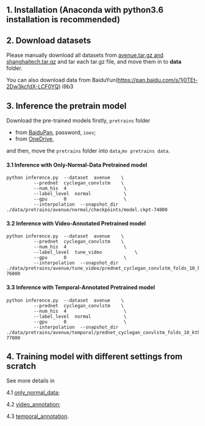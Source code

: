 ## 1. Installation (Anaconda with python3.6 installation is recommended)

## 2. Download datasets
Please manually download all datasets from [avenue.tar.gz and shanghaitech.tar.gz](https://onedrive.live.com/?authkey=%21AMqh2fTSemfrokE&id=3705E349C336415F%215109&cid=3705E349C336415F)
and tar each tar.gz file, and move them in to **data** folder.

You can also download data from BaiduYun(https://pan.baidu.com/s/1j0TEt-2Dw3kcfdX-LCF0YQ)  i9b3 

## 3. Inference the pretrain model
Download the pre-trained models firstly, `pretrains` folder
  * from [BaiduPan](https://pan.baidu.com/s/1K5mE07ygCoP9Mw97RlGrSA), password, `ioov`;
  * from [OneDrive](https://1drv.ms/u/s!AjjUqiJZsj8whLdx8Bw8NyAQ3NlGVw?e=odcUe3),

and then, move the `pretrains` folder into `data`,`mv pretrains data`.

#### 3.1 Inference with Only-Normal-Data Pretrained model
```
python inference.py  --dataset  avenue    \
          --prednet  cyclegan_convlstm    \
          --num_his  4                     \
          --label_level  normal            \
          --gpu      0                     \
          --interpolation  --snapshot_dir  ./data/pretrains/avenue/normal/checkpoints/model.ckpt-74000
```

#### 3.2 Inference with Video-Annotated Pretrained model

```
python inference.py  --dataset  avenue    \
          --prednet  cyclegan_convlstm    \
          --num_his  4                     \
          --label_level  tune_video            \
          --gpu      0                     \
          --interpolation  --snapshot_dir  ./data/pretrains/avenue/tune_video/prednet_cyclegan_convlstm_folds_10_kth_1_/MARGIN_1.0_LAMBDA_1.0/model.ckpt-76000
```


#### 3.3 Inference with Temporal-Annotated Pretrained model
```
python inference.py  --dataset  avenue    \
          --prednet  cyclegan_convlstm    \
          --num_his  4                     \
          --label_level  normal            \
          --gpu      0                     \
          --interpolation  --snapshot_dir  ./data/pretrains/avenue/temporal/prednet_cyclegan_convlstm_folds_10_kth_1_/MARGIN_1.0_LAMBDA_1.0/model.ckpt-77000
```

## 4. Training model with different settings from scratch
See more details in 

4.1 [only_normal_data](./doc/only_normal_data.md);

4.2 [video_annotation](./doc/video_annotation.md);

4.3 [temporal_annotation](./doc/temporal_annotation.md).


